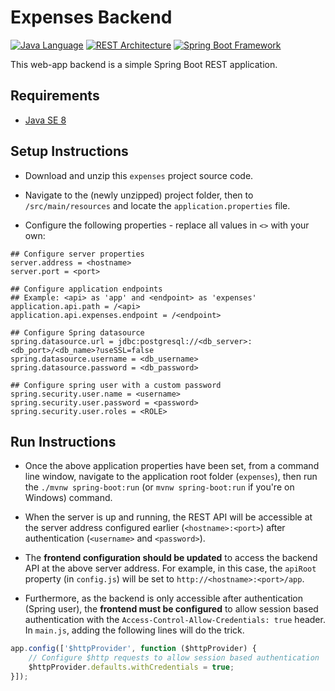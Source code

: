 # Expenses Backend

[![Java Language](https://img.shields.io/badge/language-Java-blue.svg)][1]
[![REST Architecture](https://img.shields.io/badge/architecture-REST-5DADE2.svg)][2]
[![Spring Boot Framework](https://img.shields.io/badge/framework-Spring%20Boot-6DB33F.svg)][3]

This web-app backend is a simple Spring Boot REST application.

## Requirements

- [Java SE 8][4]

## Setup Instructions

- Download and unzip this `expenses` project source code.

- Navigate to the (newly unzipped) project folder, then to `/src/main/resources` and locate the `application.properties` file.

- Configure the following properties - replace all values in `<>` with your own:

````properties
## Configure server properties
server.address = <hostname>
server.port = <port>

## Configure application endpoints
## Example: <api> as 'app' and <endpoint> as 'expenses'
application.api.path = /<api>
application.api.expenses.endpoint = /<endpoint>

## Configure Spring datasource
spring.datasource.url = jdbc:postgresql://<db_server>:<db_port>/<db_name>?useSSL=false
spring.datasource.username = <db_username>
spring.datasource.password = <db_password>

## Configure spring user with a custom password
spring.security.user.name = <username>
spring.security.user.password = <password>
spring.security.user.roles = <ROLE>

````

## Run Instructions

- Once the above application properties have been set, from a command line window, navigate to the application root folder (`expenses`), then run the `./mvnw spring-boot:run` (or `mvnw spring-boot:run` if you're on Windows) command.

- When the server is up and running, the REST API will be accessible at the server address configured earlier (`<hostname>:<port>`) after authentication (`<username>` and `<password>`).

- The **frontend configuration should be updated** to access the backend API at the above server address. For example, in this case, the `apiRoot` property (in `config.js`) will be set to `http://<hostname>:<port>/app`.

- Furthermore, as the backend is only accessible after authentication (Spring user), the **frontend must be configured** to allow session based authentication with the `Access-Control-Allow-Credentials: true` header. In `main.js`, adding the following lines will do the trick.

````JavaScript
app.config(['$httpProvider', function ($httpProvider) {
    // Configure $http requests to allow session based authentication
	$httpProvider.defaults.withCredentials = true;
}]);
````


[1]: https://docs.oracle.com/en/java/
[2]: http://www.vogella.com/tutorials/REST/article.html
[3]: https://projects.spring.io/spring-boot/
[4]: http://www.oracle.com/technetwork/java/javase/downloads/jdk8-downloads-2133151.html
